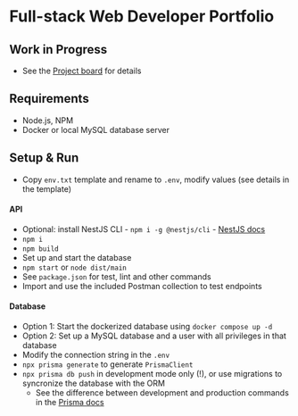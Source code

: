 # Full-stack Web Developer Portfolio

## Work in Progress
- See the [Project board](https://github.com/users/DNadas98/projects/3) for details

## Requirements
- Node.js, NPM
- Docker or local MySQL database server

## Setup & Run

- Copy `env.txt` template and rename to `.env`, modify values (see details in the template)
  
#### API
- Optional: install NestJS CLI - `npm i -g @nestjs/cli` - [NestJS docs](https://docs.nestjs.com/#installation)
- `npm i`
- `npm build`
- Set up and start the database
- `npm start` or `node dist/main`
- See `package.json` for test, lint and other commands
- Import and use the included Postman collection to test endpoints

#### Database
- Option 1: Start the dockerized database using `docker compose up -d`
- Option 2: Set up a MySQL database and a user with all privileges in that database
- Modify the connection string in the `.env`
- `npx prisma generate` to generate `PrismaClient`
- `npx prisma db push` in development mode only (!), or use migrations to syncronize the database with the ORM
  - See the difference between development and production commands in the [Prisma docs](https://www.prisma.io/docs/orm/prisma-migrate/workflows/development-and-production)
